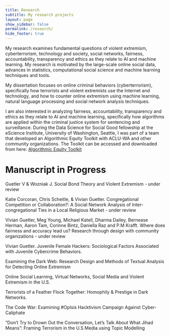 ```yaml
---
title: Research
subtitle: My research projects
layout: page
show_sidebar: false
permalink: /research/
hide_footer: true
---
```


My research examines fundamental questions of violent extremism, cyberterrorism, technology and society, social networks, fairness, accountability, transparency and ethics as they relate to AI and machine learning. My research is motivated by the large-scale online social data, advances in statistics, computational social science and machine learning techniques and tools.

My dissertation focuses on online criminal behaviors (cyberterrorism), specifically how terrorists and violent extremists use the Internet and technology, and how to counter online extremism using machine learning, natural language processing and social network analysis techniques. 

I am also interested in analyzing fairness, accountability, transparency and ethics as they relate to AI and machine learning, specifically how algorithms are applied within the criminal justice system for sentencing and surveillance. During the Data Science for Social Good fellowship at the eScience Institute, University of Washington, Seattle, I was part of a team that developed an Algorithmic Equity Toolkit with ACLU-WA and other community organizations. The Toolkit can be accessed and downloaded from here: <a onclick="window.open('https://www.aclu-wa.org/AEKit')"></a>
<a href="https://www.aclu-wa.org/AEKit" target="_blank">Algorithmic Equity Toolkit</a>
    

# Manuscript in Progress

Guetler V & Wozniak J. Social Bond Theory and Violent Extremism - under review

Katie Corcoran, Chris Scheitle, & Vivian Guetler. Congregational Competition or Collaboration?: A Social Network Analysis of Inter-congregational Ties in a Local Religious Market - under review

Vivian Guetler, Meg Young, Michael Katell, Dharma Dailey, Bernease Herman, Aaron Tam, Corinne Bintz, Daniella Raz and P.M Krafft. Where does fairness and accuracy lead us? Research through design with community organizations - under review

Vivian Guetler. Juvenile Female Hackers: Sociological Factors Associated with Juvenile Cybercrime Behaviors.

Examining the Dark Web: Research Design and Methods of Textual Analysis for Detecting Online Extremism

Online Social Learning, Virtual Networks, Social Media and Violent Extremism in the U.S.

Terrorists of a Feather Flock Together: Homophily & Prestige in Dark Networks.

The Code War: Examining #OpIsis Hacktivism Campaign Against Cyber-Caliphate

“Don’t Try to Drown Out the Conversation, Let’s Talk About What Jihad Means”: Framing Terrorism in the U.S Media using Topic Modelling
